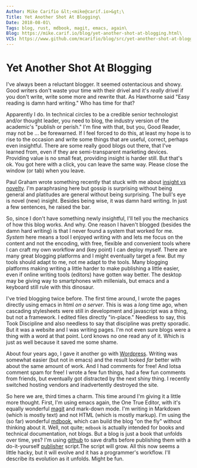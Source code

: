 ```yaml
---
Author: Mike Carifio &lt;<mike@carif.io>&gt;\
Title: Yet Another Shot At Blogging\
Date: 2018-08-01\
Tags: blog, rust, mdbook, magit, emacs, again\
Blog: https://mike.carif.io/blog/yet-another-shot-at-blogging.html\
VCS: https://www.github.com/mcarifio/blog/src/yet-another-shot-at-blogging.md
---
```


# Yet Another Shot At Blogging

I've always been a reluctant blogger. It seemed ostentacious and showy. Good writers don't waste your time with their drivel and it's _really_ drivel if you don't write, 
write some more and rewrite that. As Hawthorne said "Easy reading is damn hard writing." Who has time for that? 

Apparently I do. In technical circles to be a credible senior technologist and/or thought leader, you need to blog, the industry version of the academic's "publish or perish." I'm fine with that, 
but you, Good Reader, may not be ... be forewarned. If I feel forced to do this, at least my hope is to rise to the occasion and write some things that are useful,
correct, perhaps even insightful. There are some really good blogs out there, that I've learned from, even if they are semi-transparent marketing devices. Providing value is no small feat, providing
insight is harder still. But that's ok. You got here with a click, you can leave the same way. Please close the window (or tab) when you leave.

Paul Graham wrote something recently that stuck with me about [insight vs novelty](http://www.paulgraham.com/sun.html). I'm paraphrasing here but gossip is surprising without being general and 
platitudes are general without being surprising. The bull's eye is novel (new) insight. Besides being wise, it was damn hard writing. In just a few sentences, he raised the bar.

So, since I don't have something newly insightful, I'll tell you the mechanics of how this blog works. And why. One reason I haven't blogged (besides the damn hard writing) is that I never found a system that worked for me.
_System_ here means a tool I enjoyed writing with and lets me focus on the content and not the encoding, with free, flexible and convenient tools where I can craft my own workflow and (key point) I can deploy myself. There
are many great blogging platforms and I might eventually target a few. But my tools should adapt to me, not me adapt to the tools. Many blogging platforms making writing a little harder to make publishing a little easier, even if
online writing tools (editors) have gotten way better. The desktop may be giving way to smartphones with millenials, but emacs and a keyboard still rule with this dinosaur.

I've tried blogging twice before. The first time around, I wrote the pages directly using emacs in html _on a server_. This is was a _long_ time ago, when cascading stylesheets were still in development and javascript was a thing, but not a framework.
I edited files directly "in-place." Needless to say, this Took Discipline and also needless to say that discipline was pretty sporadic. But it was a website and I was writing pages. I'm not even sure blogs were a thing with a word at that point.
Lord knows no one read any of it. Which is just as well because it saved me some shame.

About four years ago, I gave it another go with [Wordpress](https://www.wordpress.com/). Writing was somewhat easier (but not in emacs) and the result looked _far_ better with about the same amount of work. 
And I had comments for free! And lotsa comment spam for free! I wrote a few fun things, had a few fun comments from friends, but eventually got distracted by the next shiny thing. I recently switched hosting vendors and inadvertently destroyed
the site.

So here we are, third times a charm. This time around I'm giving it a little more thought. First, I'm using emacs again, the One True Editor, with it's equally wonderful [magit](https://magit.vc/) and mark-down mode. 
I'm writing in Markdown (which is mostly text) and not HTML (which is mostly markup). I'm using the (so far) wonderful [mdbook](https://github.com/rust-lang-nursery/mdBook), which can build the blog "on the fly" without thinking about it.
Well, not quite; `mdbook` is actually intended for books and technical documentation, not blogs. But a blog is just a book that unfolds over time, yes?
I'm using [github](https://github.com/mcarifio/blog) to save drafts before publishing them with a do-it-yourself [publisher](https://github.com/mcarifio/blog/blob/master/bin/publish.sh) script.The script will grow.
All this now seems a little hacky, but it will evolve and it has a programmer's workflow. I'll describe its evolution as it unfolds. Might be fun.





